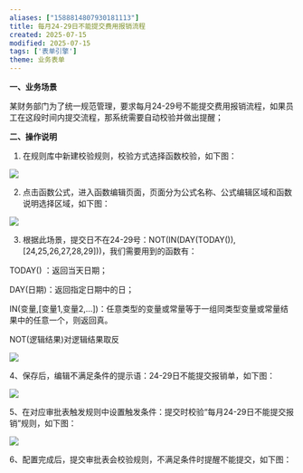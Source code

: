 ```yaml
---
aliases: ["1588814807930181113"]
title: 每月24-29日不能提交费用报销流程
created: 2025-07-15
modified: 2025-07-15
tags: ['表单引擎']
theme: 业务表单
---
```


**一、业务场景**

某财务部门为了统一规范管理，要求每月24-29号不能提交费用报销流程，如果员工在这段时间内提交流程，那系统需要自动校验并做出提醒；

**二、操作说明**

1. 在规则库中新建校验规则，校验方式选择函数校验，如下图：

![](https://myhelpdoc.oss-cn-heyuan.aliyuncs.com/mdimages/6d1b93abd136a03315e6c6ca8feb5f17.jpg)

2. 点击函数公式，进入函数编辑页面，页面分为公式名称、公式编辑区域和函数说明选择区域，如下图：

![](https://myhelpdoc.oss-cn-heyuan.aliyuncs.com/mdimages/5b63c5157ff77dfc52c1993138ed0dc2.jpg)

3. 根据此场景，提交日不在24-29号：NOT(IN(DAY(TODAY()),[24,25,26,27,28,29]))，我们需要用到的函数有：

TODAY() ：返回当天日期；

DAY(日期)：返回指定日期中的日；

IN(变量,[变量1,变量2,…])：任意类型的变量或常量等于一组同类型变量或常量结果中的任意一个，则返回真。

NOT(逻辑结果)对逻辑结果取反

![](https://myhelpdoc.oss-cn-heyuan.aliyuncs.com/mdimages/54a6da418faeff1f83ff1f090fa74a52.jpg)

4、保存后，编辑不满足条件的提示语：24-29日不能提交报销单，如下图：

![](https://myhelpdoc.oss-cn-heyuan.aliyuncs.com/mdimages/83b1cc6b9ed9036b9001ab7b4185cf32.jpg)

5、在对应审批表触发规则中设置触发条件：提交时校验“每月24-29日不能提交报销”规则，如下图：

![](https://myhelpdoc.oss-cn-heyuan.aliyuncs.com/mdimages/a93b79fba6255394c81b70aec6efd260.jpg)

6、配置完成后，提交审批表会校验规则，不满足条件时提醒不能提交，如下图：

